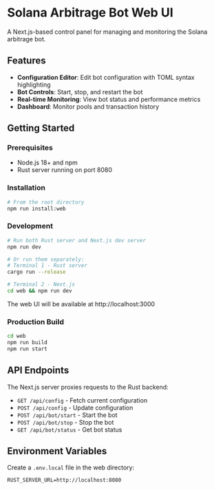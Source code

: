 # Solana Arbitrage Bot Web UI

A Next.js-based control panel for managing and monitoring the Solana arbitrage bot.

## Features

- **Configuration Editor**: Edit bot configuration with TOML syntax highlighting
- **Bot Controls**: Start, stop, and restart the bot
- **Real-time Monitoring**: View bot status and performance metrics
- **Dashboard**: Monitor pools and transaction history

## Getting Started

### Prerequisites

- Node.js 18+ and npm
- Rust server running on port 8080

### Installation

```bash
# From the root directory
npm run install:web
```

### Development

```bash
# Run both Rust server and Next.js dev server
npm run dev

# Or run them separately:
# Terminal 1 - Rust server
cargo run --release

# Terminal 2 - Next.js
cd web && npm run dev
```

The web UI will be available at http://localhost:3000

### Production Build

```bash
cd web
npm run build
npm run start
```

## API Endpoints

The Next.js server proxies requests to the Rust backend:

- `GET /api/config` - Fetch current configuration
- `POST /api/config` - Update configuration
- `POST /api/bot/start` - Start the bot
- `POST /api/bot/stop` - Stop the bot
- `GET /api/bot/status` - Get bot status

## Environment Variables

Create a `.env.local` file in the web directory:

```env
RUST_SERVER_URL=http://localhost:8080
```